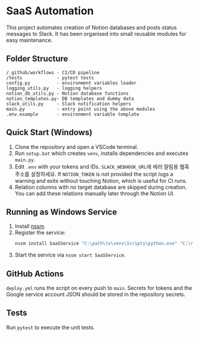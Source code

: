 # SaaS Automation

This project automates creation of Notion databases and posts status messages to Slack.
It has been organised into small reusable modules for easy maintenance.

## Folder Structure
```
/.github/workflows - CI/CD pipeline
/tests             - pytest tests
config.py          - environment variables loader
logging_utils.py   - logging helpers
notion_db_utils.py - Notion database functions
notion_templates.py- DB templates and dummy data
slack_utils.py     - Slack notification helpers
main.py            - entry point using the above modules
.env.example       - environment variable template
```

## Quick Start (Windows)
1. Clone the repository and open a VSCode terminal.
2. Run `setup.bat` which creates `venv`, installs dependencies and executes `main.py`.
3. Edit `.env` with your tokens and IDs. `SLACK_WEBHOOK_URL`에 에러 알림용 웹훅 주소를 설정하세요.
   If `NOTION_TOKEN` is not provided the script logs a warning and exits
   without touching Notion, which is useful for CI runs.
4. Relation columns with no target database are skipped during creation.
   You can add these relations manually later through the Notion UI.

## Running as Windows Service
1. Install [nssm](https://nssm.cc/).
2. Register the service:
   ```cmd
   nssm install SaaSService "C:\path\to\venv\Scripts\python.exe" "C:\repo\main.py"
   ```
3. Start the service via `nssm start SaaSService`.

## GitHub Actions
`deploy.yml` runs the script on every push to `main`. Secrets for tokens and the Google service account JSON should be stored in the repository secrets.

## Tests
Run `pytest` to execute the unit tests.
